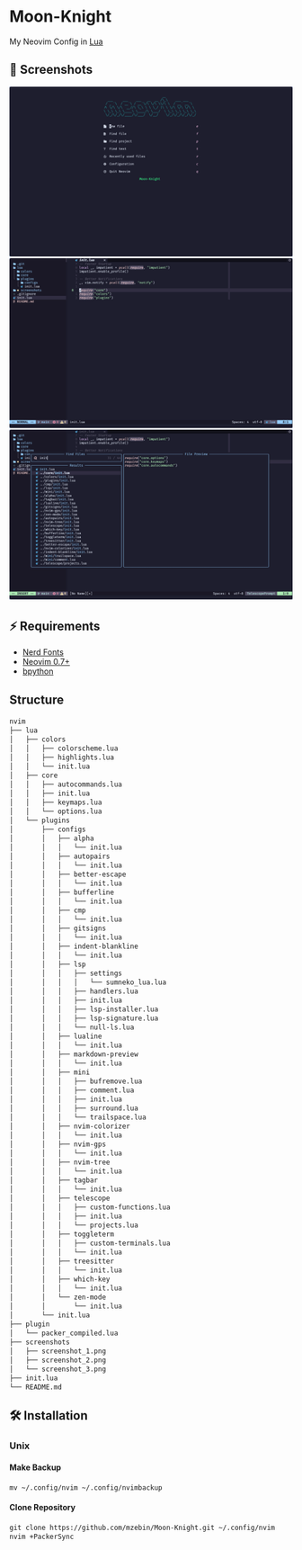 # Moon-Knight
My Neovim Config in [Lua](https://www.lua.org/)

## 🌟 Screenshots
![Screenshot1](./screenshots/screenshot_1.png)
![Screenshot2](./screenshots/screenshot_2.png)
![Screenshot3](./screenshots/screenshot_3.png)

## ⚡ Requirements
* [Nerd Fonts](https://www.nerdfonts.com/font-downloads)
* [Neovim 0.7+](https://github.com/neovim/neovim/releases)
* [bpython](https://www.bpython-interpreter.org/)

## Structure
```
nvim
├── lua
│   ├── colors
│   │   ├── colorscheme.lua
│   │   ├── highlights.lua
│   │   └── init.lua
│   ├── core
│   │   ├── autocommands.lua
│   │   ├── init.lua
│   │   ├── keymaps.lua
│   │   └── options.lua
│   └── plugins
│       ├── configs
│       │   ├── alpha
│       │   │   └── init.lua
│       │   ├── autopairs
│       │   │   └── init.lua
│       │   ├── better-escape
│       │   │   └── init.lua
│       │   ├── bufferline
│       │   │   └── init.lua
│       │   ├── cmp
│       │   │   └── init.lua
│       │   ├── gitsigns
│       │   │   └── init.lua
│       │   ├── indent-blankline
│       │   │   └── init.lua
│       │   ├── lsp
│       │   │   ├── settings
│       │   │   │   └── sumneko_lua.lua
│       │   │   ├── handlers.lua
│       │   │   ├── init.lua
│       │   │   ├── lsp-installer.lua
│       │   │   ├── lsp-signature.lua
│       │   │   └── null-ls.lua
│       │   ├── lualine
│       │   │   └── init.lua
│       │   ├── markdown-preview
│       │   │   └── init.lua
│       │   ├── mini
│       │   │   ├── bufremove.lua
│       │   │   ├── comment.lua
│       │   │   ├── init.lua
│       │   │   ├── surround.lua
│       │   │   └── trailspace.lua
│       │   ├── nvim-colorizer
│       │   │   └── init.lua
│       │   ├── nvim-gps
│       │   │   └── init.lua
│       │   ├── nvim-tree
│       │   │   └── init.lua
│       │   ├── tagbar
│       │   │   └── init.lua
│       │   ├── telescope
│       │   │   ├── custom-functions.lua
│       │   │   ├── init.lua
│       │   │   └── projects.lua
│       │   ├── toggleterm
│       │   │   ├── custom-terminals.lua
│       │   │   └── init.lua
│       │   ├── treesitter
│       │   │   └── init.lua
│       │   ├── which-key
│       │   │   └── init.lua
│       │   └── zen-mode
│       │       └── init.lua
│       └── init.lua
├── plugin
│   └── packer_compiled.lua
├── screenshots
│   ├── screenshot_1.png
│   ├── screenshot_2.png
│   └── screenshot_3.png
├── init.lua
└── README.md
```

## 🛠️ Installation
### Unix
#### Make Backup
```
mv ~/.config/nvim ~/.config/nvimbackup
```

#### Clone Repository
```
git clone https://github.com/mzebin/Moon-Knight.git ~/.config/nvim
nvim +PackerSync
```
